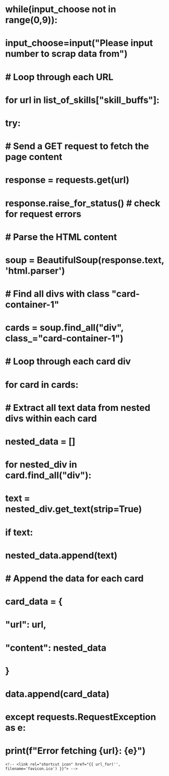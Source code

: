 
# while(input_choose not in range(0,9)):
#     input_choose=input("Please input number to scrap data from")

# # Loop through each URL
# for url in list_of_skills["skill_buffs"]:
#     try:
#         # Send a GET request to fetch the page content
#         response = requests.get(url)
#         response.raise_for_status()  # check for request errors

#         # Parse the HTML content
#         soup = BeautifulSoup(response.text, 'html.parser')

#         # Find all divs with class "card-container-1"
#         cards = soup.find_all("div", class_="card-container-1")

#         # Loop through each card div
#         for card in cards:
#             # Extract all text data from nested divs within each card
#             nested_data = []
#             for nested_div in card.find_all("div"):
#                 text = nested_div.get_text(strip=True)
#                 if text:
#                     nested_data.append(text)
            
#             # Append the data for each card
#             card_data = {
#                 "url": url,
#                 "content": nested_data
#             }
#             data.append(card_data)

#     except requests.RequestException as e:
#         print(f"Error fetching {url}: {e}")

    <!-- <link rel="shortcut icon" href="{{ url_for('', filename='favicon.ico') }}"> -->
